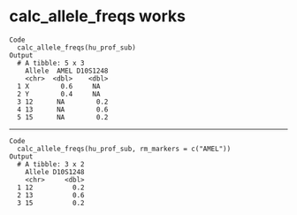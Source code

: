 # calc_allele_freqs works

    Code
      calc_allele_freqs(hu_prof_sub)
    Output
      # A tibble: 5 x 3
        Allele  AMEL D10S1248
        <chr>  <dbl>    <dbl>
      1 X        0.6     NA  
      2 Y        0.4     NA  
      3 12      NA        0.2
      4 13      NA        0.6
      5 15      NA        0.2

---

    Code
      calc_allele_freqs(hu_prof_sub, rm_markers = c("AMEL"))
    Output
      # A tibble: 3 x 2
        Allele D10S1248
        <chr>     <dbl>
      1 12          0.2
      2 13          0.6
      3 15          0.2

